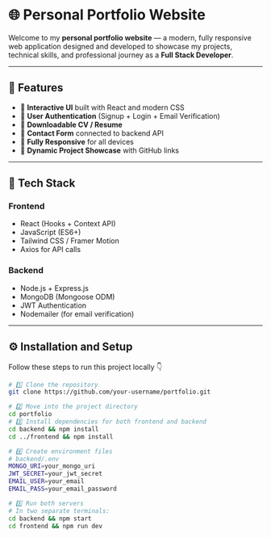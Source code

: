# 🌐 Personal Portfolio Website

Welcome to my **personal portfolio website** — a modern,
fully responsive web application designed and developed to
showcase my projects, technical skills, and professional journey as a
**Full Stack Developer**.

---
## 🚀 Features

- 🎨 **Interactive UI** built with React and modern CSS
- 🔐 **User Authentication** (Signup + Login + Email Verification)
- 📄 **Downloadable CV / Resume**
- 💬 **Contact Form** connected to backend API
- 📱 **Fully Responsive** for all devices
- 🧠 **Dynamic Project Showcase** with GitHub links

---

## 🧰 Tech Stack

### **Frontend**
- React (Hooks + Context API)
- JavaScript (ES6+)
- Tailwind CSS / Framer Motion
- Axios for API calls

### **Backend**
- Node.js + Express.js
- MongoDB (Mongoose ODM)
- JWT Authentication
- Nodemailer (for email verification)

---

## ⚙️ Installation and Setup

Follow these steps to run this project locally 👇

```bash
# 1️⃣ Clone the repository
git clone https://github.com/your-username/portfolio.git

# 2️⃣ Move into the project directory
cd portfolio
# 3️⃣ Install dependencies for both frontend and backend
cd backend && npm install
cd ../frontend && npm install

# 4️⃣ Create environment files
# backend/.env
MONGO_URI=your_mongo_uri
JWT_SECRET=your_jwt_secret
EMAIL_USER=your_email
EMAIL_PASS=your_email_password

# 5️⃣ Run both servers
# In two separate terminals:
cd backend && npm start
cd frontend && npm run dev
